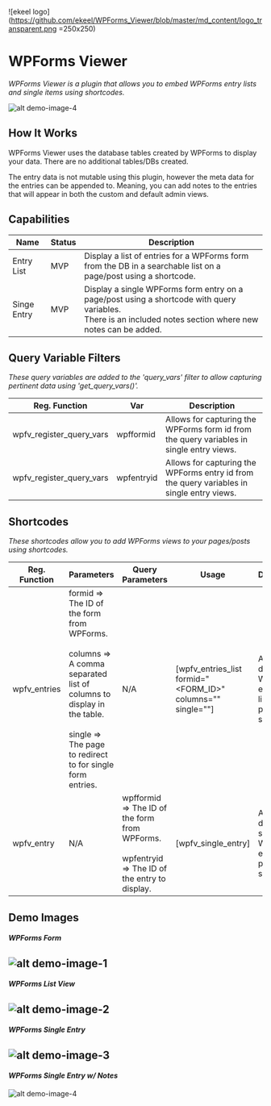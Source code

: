 ![ekeel logo](https://github.com/ekeel/WPForms_Viewer/blob/master/md_content/logo_transparent.png =250x250)

# WPForms Viewer
*WPForms Viewer is a plugin that allows you to embed WPForms entry lists and single items using shortcodes.*

![alt demo-image-4](https://github.com/ekeel/WPForms_Viewer/raw/master/md_content/dem-form-4.png)

## How It Works
WPForms Viewer uses the database tables created by WPForms to display your data. There are no additional tables/DBs created.

The entry data is not mutable using this plugin, however the meta data for the entries can be appended to. Meaning, you can add notes to the entries that will appear in both the custom and default admin views.

## Capabilities
| Name | Status | Description |
| ---- | ------ | ----------- |
| Entry List | MVP | Display a list of entries for a WPForms form from the DB in a searchable list on a page/post using a shortcode. |
| Singe Entry | MVP | Display a single WPForms form entry on a page/post using a shortcode with query variables.<br>There is an included notes section where new notes can be added. |

## Query Variable Filters
*These query variables are added to the 'query_vars' filter to allow capturing pertinent data using 'get_query_vars()'.*
  
| Reg. Function | Var | Description |
| ------------- | --- | ----------- |
| wpfv_register_query_vars | wpfformid | Allows for capturing the WPForms form id from the query variables in single entry views. |
| wpfv_register_query_vars | wpfentryid | Allows for capturing the WPForms entry id from the query variables in single entry views. |

## Shortcodes
*These shortcodes allow you to add WPForms views to your pages/posts using shortcodes.*

| Reg. Function | Parameters | Query Parameters | Usage | Description |
| ------------- | ---------- | ---------------- | ----- | ----------- |
| wpfv_entries | formid => The ID of the form from WPForms.<br><br>columns => A comma separated list of columns to display in the table.<br><br>single => The page to redirect to for single form entries. | N/A | [wpfv_entries_list formid="<FORM_ID>" columns="<COLUMNS>" single=""] | Allows for displaying WPForms entries in a list on a page via a shortcode. |
| wpfv_entry | N/A | wpfformid => The ID of the form from WPForms.<br><br>wpfentryid => The ID of the entry to display. | [wpfv_single_entry] | Allows for displaying a single WPForms entry on a page via a shortcode. |

## Demo Images
#### *WPForms Form*

![alt demo-image-1](https://github.com/ekeel/WPForms_Viewer/raw/master/md_content/dem-form-1.png)
-----

#### *WPForms List View*

![alt demo-image-2](https://github.com/ekeel/WPForms_Viewer/raw/master/md_content/dem-form-2.png)
-----

#### *WPForms Single Entry*

![alt demo-image-3](https://github.com/ekeel/WPForms_Viewer/raw/master/md_content/dem-form-3.png)
-----

#### *WPForms Single Entry w/ Notes*

![alt demo-image-4](https://github.com/ekeel/WPForms_Viewer/raw/master/md_content/dem-form-4.png)